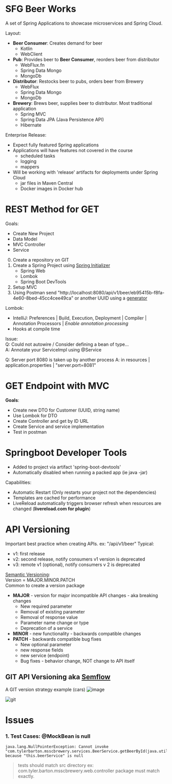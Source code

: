 # SFG Beer Works
A set of Spring Applications to showcase microservices and Spring Cloud.

Layout:
- **Beer Consumer**: Creates demand for beer
  - Kotlin
  - WebClient
- **Pub**: Provides beer to **Beer Consumer**, reorders beer from distributor
  - WebFlux.fn
  - Spring Data Mongo
  - MongoDb
- **Distributor**: Restocks beer to pubs, orders beer from Brewery
  - WebFlux
  - Spring Data Mongo
  - MongoDb
- **Brewery**: Brews beer, supplies beer to distributor. Most traditional application
  - Spring MVC
  - Spring Data JPA (Java Persistence API)
  - Hibernate

Enterprise Release:
- Expect fully featured Spring applications
- Applications will have features not covered in the course
  - scheduled tasks 
  - logging 
  - mappers
- Will be working with 'release' artifacts for deployments under Spring Cloud
  - jar files in Maven Central
  - Docker images in Docker hub

# REST Method for GET
Goals:
- Create New Project
- Data Model
- MVC Controller
- Service

0. Create a repository on GIT
1. Create a Spring Project using [Spring Initializer](https://start.spring.io/)
   - Spring Web 
   - Lombok
   - Spring Boot DevTools
2. Setup MVC
3. Using Postman send "http://localhost:8080/api/v1/beer/eb95415b-f8fa-4e60-8bed-45cc4cee49ca" or another UUID using a [generator](https://www.uuidgenerator.net/)

Lombok: 
  - IntelliJ: Preferences | Build, Execution, Deployment | Compiler | Annotation Processors | *Enable annotation processing*
  - Hooks at compile time

Issue:  
Q: Could not autowire / Consider defining a bean of type...  
A: Annotate your ServiceImpl using @Service


Q: Server port 8080 is taken up by another process
A: in resources | application.properties | "server.port=8081"

# GET Endpoint with MVC 
**Goals**:
- Create new DTO for Customer (UUID, string name)
- Use Lombok for DTO
- Create Controller and get by ID URL
- Create Service and service implementation
- Test in postman

# Springboot Developer Tools
- Added to project via artifact 'spring-boot-devtools'
- Automatically disabled when running a packed app (ie java -jar)

Capabilities:
- Automatic Restart (Only restarts your project not the dependencies)
- Templates are cached for performance
- LiveReload automatically triggers browser refresh when resources are changed (**livereload.com for plugin**)


# API Versioning
Important best practice when creating APIs.
ex: "/api/v1/beer"
Typical:
- v1: first release
- v2: second release, notify consumers v1 version is deprecated
- v3: remote v1 (optional), notify consumers v 2 is deprecated

[Semantic Versioning](semver.org):  
Version = MAJOR.MINOR.PATCH  
Common to create a version package  

- **MAJOR** - version for major incompatible API changes - aka breaking changes
  - New required parameter
  - Removal of existing parameter
  - Removal of response value
  - Parameter name change or type
  - Deprecation of a service
- **MINOR** - new functionality - backwards compatible changes
- **PATCH** - backwards compatible bug fixes
  - New optional parameter
  - new response fields
  - new service (endpoint)
  - Bug fixes - behavior change, NOT change to API itself

## GIT API Versioning aka [Semflow](https://github.com/lyndseypadget/semflow)
A GIT version strategy example (cars)
![image](https://raw.githubusercontent.com/lyndseypadget/semflow/master/images/v_table.png)

![git](https://raw.githubusercontent.com/lyndseypadget/semflow/master/images/gitflow_hack.png)

# Issues
### 1. Test Cases: @MockBean is null
```text
java.lang.NullPointerException: Cannot invoke "com.tylerbarton.msscbrewery.services.BeerService.getBeerById(java.util.UUID)" because "this.beerService" is null
```
> tests should match src directory ex:
> com.tyler.barton.msscbrewery.web.controller package must match exactly.